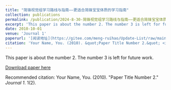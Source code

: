 ```yaml
---
title: "简锋视觉组学习路线与指南——更适合简锋宝宝体质的学习指南"
collection: publications
permalink: /publication/2024-8-30-简锋视觉组学习路线与指南——更适合简锋宝宝体质的学习指南
excerpt: 'This paper is about the number 2. The number 3 is left for future work.'
date: 2010-10-01
venue: 'Journal 1'
paperurl: '[阅读地址](https://gitee.com/meng-ruihao/Update-List/raw/main/%E7%AE%80%E9%94%8B%E8%A7%86%E8%A7%89%E7%BB%84%E5%AD%A6%E4%B9%A0%E8%B7%AF%E7%BA%BF%E4%B8%8E%E6%8C%87%E5%8D%97%E2%80%94%E2%80%94%E6%9B%B4%E9%80%82%E5%90%88%E7%AE%80%E9%94%8B%E5%AE%9D%E5%AE%9D%E4%BD%93%E8%B4%A8%E7%9A%84%E5%AD%A6%E4%B9%A0%E6%8C%87%E5%8D%97%EF%BC%88alpha%20240814%EF%BC%89.pdf)'
citation: 'Your Name, You. (2010). &quot;Paper Title Number 2.&quot; <i>Journal 1</i>. 1(2).'
---
```

This paper is about the number 2. The number 3 is left for future work.

[Download paper here](https://gitee.com/meng-ruihao/Update-List/raw/main/%E7%AE%80%E9%94%8B%E8%A7%86%E8%A7%89%E7%BB%84%E5%AD%A6%E4%B9%A0%E8%B7%AF%E7%BA%BF%E4%B8%8E%E6%8C%87%E5%8D%97%E2%80%94%E2%80%94%E6%9B%B4%E9%80%82%E5%90%88%E7%AE%80%E9%94%8B%E5%AE%9D%E5%AE%9D%E4%BD%93%E8%B4%A8%E7%9A%84%E5%AD%A6%E4%B9%A0%E6%8C%87%E5%8D%97%EF%BC%88alpha%20240814%EF%BC%89.pdf)

Recommended citation: Your Name, You. (2010). "Paper Title Number 2." <i>Journal 1</i>. 1(2).